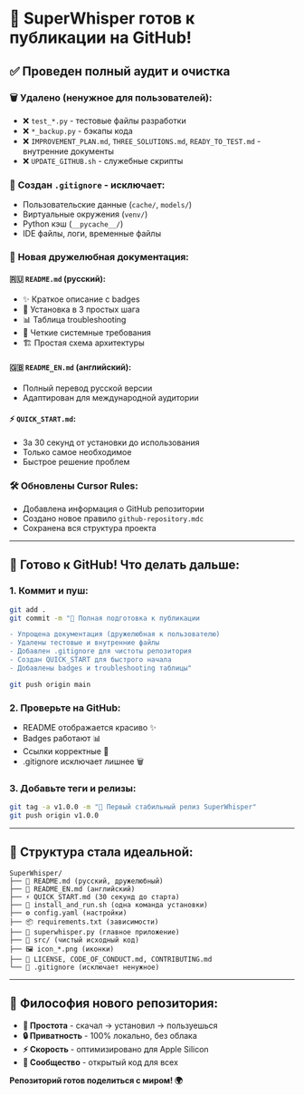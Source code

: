 # 🎉 SuperWhisper готов к публикации на GitHub!

## ✅ **Проведен полный аудит и очистка**

### 🗑️ **Удалено (ненужное для пользователей):**
- ❌ `test_*.py` - тестовые файлы разработки
- ❌ `*_backup.py` - бэкапы кода  
- ❌ `IMPROVEMENT_PLAN.md`, `THREE_SOLUTIONS.md`, `READY_TO_TEST.md` - внутренние документы
- ❌ `UPDATE_GITHUB.sh` - служебные скрипты

### 📁 **Создан `.gitignore`** - исключает:
- Пользовательские данные (`cache/`, `models/`)
- Виртуальные окружения (`venv/`)
- Python кэш (`__pycache__/`)
- IDE файлы, логи, временные файлы

### 📖 **Новая дружелюбная документация:**

#### 🇷🇺 `README.md` (русский):
- ✨ Краткое описание с badges
- 🚀 Установка в 3 простых шага  
- 📊 Таблица troubleshooting
- 🎯 Четкие системные требования
- 🏗️ Простая схема архитектуры

#### 🇬🇧 `README_EN.md` (английский):
- Полный перевод русской версии
- Адаптирован для международной аудитории

#### ⚡ `QUICK_START.md`:
- За 30 секунд от установки до использования
- Только самое необходимое
- Быстрое решение проблем

### 🛠️ **Обновлены Cursor Rules:**
- Добавлена информация о GitHub репозитории
- Создано новое правило `github-repository.mdc`
- Сохранена вся структура проекта

---

## 🚀 **Готово к GitHub! Что делать дальше:**

### 1. **Коммит и пуш:**
```bash
git add .
git commit -m "🎉 Полная подготовка к публикации

- Упрощена документация (дружелюбная к пользователю)
- Удалены тестовые и внутренние файлы
- Добавлен .gitignore для чистоты репозитория
- Создан QUICK_START для быстрого начала
- Добавлены badges и troubleshooting таблицы"

git push origin main
```

### 2. **Проверьте на GitHub:**
- README отображается красиво ✨
- Badges работают 📊
- Ссылки корректные 🔗
- .gitignore исключает лишнее 🗑️

### 3. **Добавьте теги и релизы:**
```bash
git tag -a v1.0.0 -m "🎉 Первый стабильный релиз SuperWhisper"
git push origin v1.0.0
```

---

## 🎯 **Структура стала идеальной:**

```
SuperWhisper/ 
├── 📖 README.md (русский, дружелюбный)
├── 📖 README_EN.md (английский)
├── ⚡ QUICK_START.md (30 секунд до старта)
├── 🚀 install_and_run.sh (одна команда установки)
├── ⚙️ config.yaml (настройки)
├── 📦 requirements.txt (зависимости)
├── 🎤 superwhisper.py (главное приложение)
├── 📁 src/ (чистый исходный код)
├── 🖼️ icon_*.png (иконки)
├── 📜 LICENSE, CODE_OF_CONDUCT.md, CONTRIBUTING.md
└── 🚫 .gitignore (исключает ненужное)
```

---

## 🌟 **Философия нового репозитория:**

- **🎯 Простота** - скачал → установил → пользуешься
- **🔒 Приватность** - 100% локально, без облака  
- **⚡ Скорость** - оптимизировано для Apple Silicon
- **👥 Сообщество** - открытый код для всех

**Репозиторий готов поделиться с миром! 🌍**
